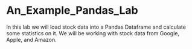 # An_Example_Pandas_Lab
In this lab we will load stock data into a Pandas Dataframe and calculate some statistics on it. We will be working with stock data from Google, Apple, and Amazon.
